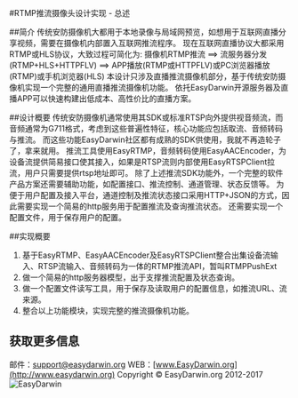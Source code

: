 #RTMP推流摄像头设计实现 - 总述

##简介
传统安防摄像机大都用于本地录像与局域网预览，如想用于互联网直播分享视频，需要在摄像机内部置入互联网推流程序。
现在互联网直播协议大都采用RTMP或HLS协议，大致过程可简化为: 
摄像机RTMP推流 ==> 流服务器分发(RTMP+HLS+HTTPFLV) ==> APP播放(RTMP或HTTPFLV)或PC浏览器播放(RTMP)或手机浏览器(HLS)
本设计只涉及直播推流摄像机部分，基于传统安防摄像机实现一个完整的通用直播推流摄像机功能。
依托EasyDarwin开源服务器及直播APP可以快速构建出低成本、高性价比的直播方案。

##设计概要
传统安防摄像机通常使用其SDK或标准RTSP向外提供视音频流，而音频通常为G711格式，考虑到这些普遍性特征，核心功能应包括取流、音频转码与推流。
而这些功能EasyDarwin社区都有成熟的SDK供使用，我就不再造轮子了，拿来就用。
推流工具使用EasyRTMP，音频转码使用EasyAACEncoder，为设备流提供简易接口使其接入，如果是RTSP流则内部使用EasyRTSPClient拉流，用户只需要提供rtsp地址即可。
除了上述推流SDK功能外，一个完整的软件产品方案还需要辅助功能，如配置接口、推流控制、通道管理、状态反馈等。
为便于用户配置及接入平台，通道控制及推流状态接口采用HTTP+JSON的方式，因此需要实现一个简易的http服务用于配置推流及查询推流状态。
还需要实现一个配置文件，用于保存用户的配置。


##实现概要
1. 基于EasyRTMP、EasyAACEncoder及EasyRTSPClient整合出集设备流输入、RTSP流输入、音频转码为一体的RTMP推流API，暂叫RTMPPushExt
2. 做一个简易的http服务器模型，出于支撑推流配置及状态查询。
3. 做一个配置文件读写工具，用于保存及读取用户的配置信息，如推流URL、流来源。
4. 整合以上功能模块，实现完整的推流摄像机功能。

## 获取更多信息 ##
邮件：[support@easydarwin.org](mailto:support@easydarwin.org) 
WEB：[www.EasyDarwin.org](http://www.easydarwin.org)
Copyright &copy; EasyDarwin.org 2012-2017
![EasyDarwin](http://www.easydarwin.org/skin/easydarwin/images/wx_qrcode.jpg)
